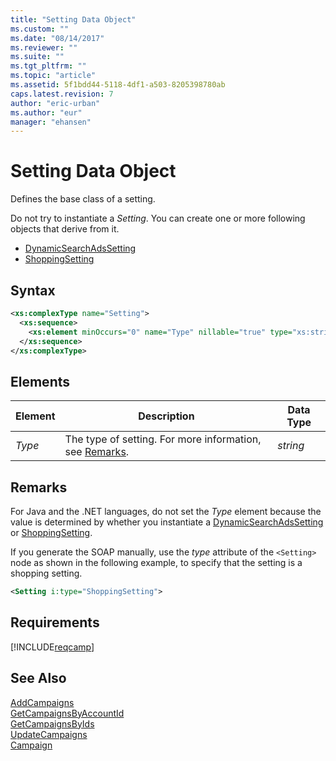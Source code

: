 ```yaml
---
title: "Setting Data Object"
ms.custom: ""
ms.date: "08/14/2017"
ms.reviewer: ""
ms.suite: ""
ms.tgt_pltfrm: ""
ms.topic: "article"
ms.assetid: 5f1bdd44-5118-4df1-a503-8205398780ab
caps.latest.revision: 7
author: "eric-urban"
ms.author: "eur"
manager: "ehansen"
---
```

# Setting Data Object
Defines the base class of a setting.

Do not try to instantiate a *Setting*. You can create one or more following objects that derive from it.
- [DynamicSearchAdsSetting](../campaign-api/dynamicsearchadssetting-data-object.md)  
- [ShoppingSetting](../campaign-api/shoppingsetting-data-object.md)  

## Syntax

```xml
<xs:complexType name="Setting">
  <xs:sequence>
    <xs:element minOccurs="0" name="Type" nillable="true" type="xs:string"/>
  </xs:sequence>
</xs:complexType>
```

## <a name="Elements"></a>Elements

|Element|Description|Data Type|
|-----------|---------------|-------------|
|*Type*|The type of setting. For more information, see [Remarks](#remarks).|*string*|

## <a name="remarks"></a>Remarks
For Java and the .NET languages, do not set the *Type* element because the value is determined by whether you instantiate a [DynamicSearchAdsSetting](../campaign-api/dynamicsearchadssetting-data-object.md) or [ShoppingSetting](../campaign-api/shoppingsetting-data-object.md).

If you generate the SOAP manually, use the *type* attribute of the `<Setting>` node as shown in the following example, to specify that the setting is a shopping setting.

```xml
<Setting i:type="ShoppingSetting">
```

## Requirements
[!INCLUDE[reqcamp](../campaign-api/includes/reqcamp.md)]
## See Also
[AddCampaigns](../campaign-api/addcampaigns-service-operation.md)  
[GetCampaignsByAccountId](../campaign-api/getcampaignsbyaccountid-service-operation.md)  
[GetCampaignsByIds](../campaign-api/getcampaignsbyids-service-operation.md)  
[UpdateCampaigns](../campaign-api/updatecampaigns-service-operation.md)  
[Campaign](../campaign-api/campaign-data-object.md)  

